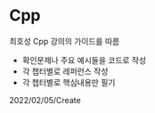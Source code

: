# Cpp
최호성 Cpp 강의의 가이드를 따름

- 확인문제나 주요 예시들을 코드로 작성
- 각 챕터별로 레퍼런스 작성
- 각 챕터별로 핵심내용만 필기 



2022/02/05/Create
